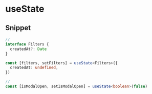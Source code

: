 # useState

## Snippet

<!--
https://www.youtube.com/watch?v=ukpgxEemXsk
-->

<!--
Mistakes:

- Derived State
-->

```ts
//
interface Filters {
  createdAt?: Date
}

const [filters, setFilters] = useState<Filters>({
  createdAt: undefined,
})

//
const [isModalOpen, setIsModalOpen] = useState<boolean>(false)
```
